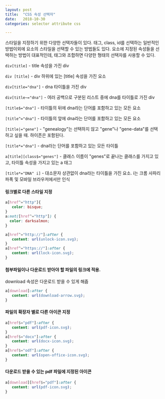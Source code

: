 ```yaml
---
layout: post
title:  "CSS 속성 선택자"
date:   2018-10-30
categories: selector attribute css

---
```

스타일을 지정하기 위한 다양한 선택자들이 있다.
태그, class, id를 선택하는 일반적인 방법이외에 요소의 스타일을 선택할 수 있는 방법들도 있다.
요소에 지정된 속성들을 선택하는 방법이 대표적인데, 태그와 조합하면 다양한 형태의 선택자를 사용할 수 있다.

`div[title]` - title 속성을 가진 div

`div [title]` - div 하위에 있는 [title] 속성을 가진 요소

`div[title="dna"]` - dna 타이틀을 가진 div

`div[title~="dna"]` - 여러 공백으로 구분된 리스트 중에 dna를 타이틀로 가진 div

`[title$="dna"]` - 타이틀의 뒤에 dna라는 단어를 포함하고 있는 모든 요소

`[title^="dna"]` - 타이틀의 앞에 dna라는 단어를 포함하고 있는 모든 요소

`[title|="gene"]` - "genealogy"는 선택하지 않고 "gene"나 "gene-data"를 선택하고 싶을 때. 하이픈은 포함된다.

`[title*="dna"]` - dna라는 단어를 포함하고 있는 모든 타이틀

`a[title][class$="genes"]` - 클래스 이름이 "genes"로 끝나는 클래스를 가지고 있고, 타이틀 속성을 가지고 있는 a 태그

`[title*="DNA" i]` - 대소문자 상관없이 dna라는 타이틀을 가진 요소. i는 크롬 사파리 파폭 및 모바일 브라우저에서만 인식



#### 링크별로 다른 스타일 지정

```css
a[href^="http"]{
   color: bisque;
}
a:not([href^="http"]) {
  color: darksalmon;
}

a[href^="http://"]:after {
   content: url(unlock-icon.svg);
}
a[href^="https://"]:after {
   content: url(lock-icon.svg);
}
```



#### 첨부파일이나 다운로드 받아야 할 파일의 링크에 적용.

download 속성은 다운로드 받을 수 있게 해줌

```css
a[download]:after {
   content: url(download-arrow.svg);
}
```



#### 파일의 확장자 별로 다른 아이콘 지정

```css
a[href$="pdf"]:after {
   content: url(pdf-icon.svg);
}
a[href$="docx"]:after {
   content: url(docx-icon.svg);
}
a[href$="odf"]:after {
   content: url(open-office-icon.svg);
}
```



#### 다운로드 받을 수 있는 pdf 파일에 지정된 아이콘

```css
a[download][href$="pdf"]:after {
   content: url(pdf-icon.svg);
}
```




